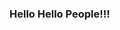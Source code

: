### Hello Hello People!!!

<!--
**GabrielHMatias/GabrielHMatias** is a ✨ _special_ ✨ repository because its `README.md` (this file) appears on your GitHub profile.

Here are some ideas to get you started:

- 🔭 I’m currently working on: 
Estudo na Etec Bartolomeu Bueno da Silva - 2º ano do ensino médio integrado ao curso técnico de informática pa internet
- 🌱 I’m currently learning ...
- 👯 I’m looking to collaborate on ...
- 🤔 I’m looking for help with a ficar acordado nas aulas
- 💬 Ask me about desenhos, Lana Del Rey, fofocas da cultura pop
- 📫 How to reach me: gabrielhmattias@gmail.com
- 😄 Pronouns: he/him
- ⚡ Fun fact: Eu só quero dormir
-->
